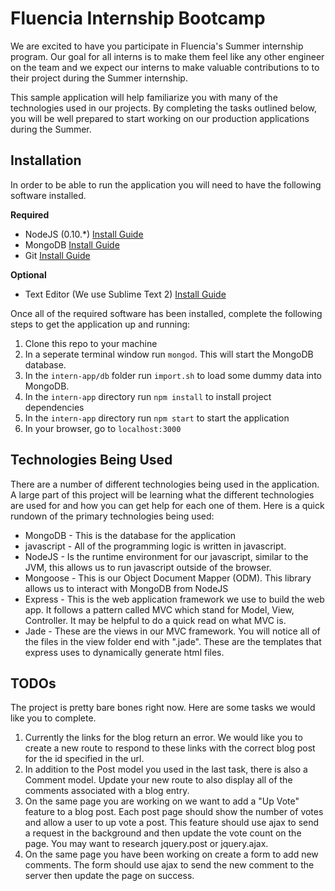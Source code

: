 # Fluencia Internship Bootcamp

We are excited to have you participate in Fluencia's Summer internship program.
Our goal for all interns is to make them feel like any other engineer on the
team and we expect our interns to make valuable contributions to to their
project during the Summer internship.

This sample application will help familiarize you with many of the technologies
used in our projects. By completing the tasks outlined below, you will be well
prepared to start working on our production applications during the Summer.

## Installation

In order to be able to run the application you will need to have the following
software installed.

**Required**
* NodeJS (0.10.*) [Install Guide](https://nodejs.org/download/)
* MongoDB [Install Guide](http://docs.mongodb.org/manual/installation/)
* Git  [Install Guide](http://docs.mongodb.org/manual/installation/)

**Optional**
* Text Editor (We use Sublime Text 2) [Install Guide](http://www.sublimetext.com/2)

Once all of the required software has been installed, complete the following
steps to get the application up and running:

1. Clone this repo to your machine
2. In a seperate terminal window run `mongod`. This will start the MongoDB database.
3. In the `intern-app/db` folder run `import.sh` to load some dummy data into MongoDB.
4. In the `intern-app` directory run `npm install` to install project dependencies
5. In the `intern-app` directory run `npm start` to start the application
6. In your browser, go to `localhost:3000`


## Technologies Being Used

There are a number of different technologies being used in the application. A large
part of this project will be learning what the different technologies are used for
and how you can get help for each one of them. Here is a quick rundown of the primary
technologies being used:

* MongoDB     - This is the database for the application
* javascript  - All of the programming logic is written in javascript.
* NodeJS      - Is the runtime environment for our javascript, similar to the JVM, this allows us to run javascript outside of the browser.
* Mongoose - This is our Object Document Mapper (ODM). This library allows us to interact with MongoDB from NodeJS
* Express - This is the web application framework we use to build the web app. It follows a pattern called MVC which stand for Model, View, Controller. It may be helpful to do a quick read on what MVC is.
* Jade - These are the views in our MVC framework. You will notice all of the files in the view folder end with ".jade". These are the templates that express uses to dynamically generate html files.

## TODOs

The project is pretty bare bones right now. Here are some tasks we would like you to complete.

1. Currently the links for the blog return an error. We would like you to create a new route to respond to these links with the correct blog post for the id specified in the url.
2. In addition to the Post model you used in the last task, there is also a Comment model. Update your new route to also display all of the comments associated with a blog entry.
4. On the same page you are working on we want to add a "Up Vote" feature to a blog post. Each post page should show the number of votes and allow a user to up vote a post. This feature should use ajax to send a
request in the background and then update the vote count on the page. You may want to research jquery.post or jquery.ajax.
3. On the same page you have been working on create a form to add new comments. The form should use ajax to send the new comment to the server then update the page on success.



